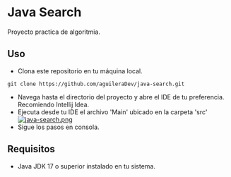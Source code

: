 # Java Search
Proyecto practica de algoritmia.

## Uso

- Clona este repositorio en tu máquina local.
```
git clone https://github.com/aguileraDev/java-search.git
```
- Navega hasta el directorio del proyecto y abre el IDE de tu preferencia. Recomiendo Intellij Idea.
- Ejecuta desde tu IDE el archivo 'Main' ubicado en la carpeta 'src'
[![java-search.png](https://i.postimg.cc/26n17JXc/java-search.png)](https://postimg.cc/zbXDJdNK)
- Sigue los pasos en consola.
## Requisitos

- Java JDK 17 o superior instalado en tu sistema.
